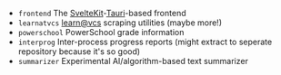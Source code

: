  - `frontend` The [SvelteKit](https://kit.svelte.dev)-[Tauri](https://kit.svelte.dev)-based frontend
 - `learnatvcs` [learn@vcs](https://learn.vcs.net) scraping utilities (maybe more!)
 - `powerschool` PowerSchool grade information
 - `interprog` Inter-process progress reports (might extract to seperate repository because it's so good)
 - `summarizer` Experimental AI/algorithm-based text summarizer
